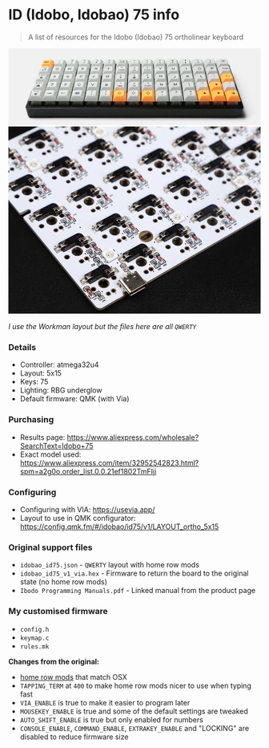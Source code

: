 # ID (Idobo, Idobao) 75 info

> A list of resources for the Idobo (Idobao) 75 ortholinear keyboard

![board](board.jpg)
![pcb](pcb.jpg)

*I use the Workman layout but the files here are all `QWERTY`*

### Details

- Controller: atmega32u4
- Layout: 5x15
- Keys: 75
- Lighting: RBG underglow
- Default firmware: QMK (with Via)

### Purchasing

- Results page: https://www.aliexpress.com/wholesale?SearchText=Idobo+75
- Exact model used: https://www.aliexpress.com/item/32952542823.html?spm=a2g0o.order_list.0.0.21ef1802TmFIji

### Configuring

- Configuring with VIA: https://usevia.app/
- Layout to use in QMK configurator: https://config.qmk.fm/#/idobao/id75/v1/LAYOUT_ortho_5x15

### Original support files

- `idobao_id75.json` - `QWERTY` layout with home row mods
- `idobao_id75_v1_via.hex` - Firmware to return the board to the original state (no home row mods)
- `Ibodo Programming Manuals.pdf` - Linked manual from the product page

### My customised firmware

- `config.h`
- `keymap.c`
- `rules.mk`

**Changes from the original:**

- [home row mods](https://precondition.github.io/home-row-mods#getting-started-with-home-row-mods-on-qmk) that match OSX
- `TAPPING_TERM` at `400` to make home row mods nicer to use when typing fast
- `VIA_ENABLE` is true to make it easier to program later
- `MOUSEKEY_ENABLE` is true and some of the default settings are tweaked
- `AUTO_SHIFT_ENABLE` is true but only enabled for numbers
- `CONSOLE_ENABLE`, `COMMAND_ENABLE`, `EXTRAKEY_ENABLE` and "LOCKING" are disabled to reduce firmware size
